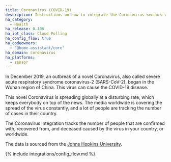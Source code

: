 ```yaml
---
title: Coronavirus (COVID-19)
description: Instructions on how to integrate the Coronavirus sensors within Home Assistant.
ha_category:
  - Health
ha_release: 0.106
ha_iot_class: Cloud Polling
ha_config_flow: true
ha_codeowners:
  - '@home-assistant/core'
ha_domain: coronavirus
ha_platforms:
  - sensor
---
```


In December 2019, an outbreak of a novel Coronavirus, also called severe acute
respiratory syndrome coronavirus-2 (SARS-CoV-2), began in the Wuhan region of
China. This virus can cause the COVID-19 disease.

This novel Coronavirus is spreading globally at a disturbing rate, which keeps
everybody on top of the news. The media worldwide is covering the spread of
the virus constantly, and a lot of people are tracking the number of cases
in their country.

The Coronavirus integration tracks the number of people that are confirmed with,
recovered from, and deceased caused by the virus in your country, or worldwide.

The data is sourced from the [Johns Hopkins University](https://www.arcgis.com/apps/opsdashboard/index.html#/bda7594740fd40299423467b48e9ecf6).

{% include integrations/config_flow.md %}

